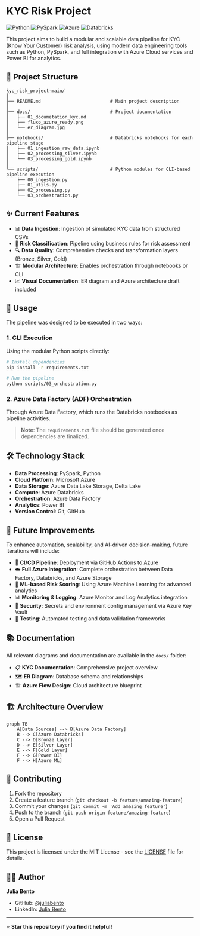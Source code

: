 # KYC Risk Project

[![Python](https://img.shields.io/badge/python-3.8+-blue.svg)](https://www.python.org/downloads/)
[![PySpark](https://img.shields.io/badge/pyspark-3.x-orange.svg)](https://spark.apache.org/docs/latest/api/python/)
[![Azure](https://img.shields.io/badge/azure-cloud-blue.svg)](https://azure.microsoft.com/)
[![Databricks](https://img.shields.io/badge/databricks-platform-red.svg)](https://databricks.com/)

This project aims to build a modular and scalable data pipeline for KYC (Know Your Customer) risk analysis, using modern data engineering tools such as Python, PySpark, and full integration with Azure Cloud services and Power BI for analytics.

## 📁 Project Structure

```
kyc_risk_project-main/
│
├── README.md                          # Main project description
│
├── docs/                              # Project documentation
│   ├── 01_documetation_kyc.md
│   ├── fluxo_azure_ready.png
│   └── er_diagram.jpg
│
├── notebooks/                         # Databricks notebooks for each pipeline stage
│   ├── 01_ingestion_raw_data.ipynb
│   ├── 02_processing_silver.ipynb
│   └── 03_processing_gold.ipynb
│
└── scripts/                           # Python modules for CLI-based pipeline execution
    ├── 00_ingestion.py
    ├── 01_utils.py
    ├── 02_processing.py
    └── 03_orchestration.py
```

## ✨ Current Features

- 📊 **Data Ingestion**: Ingestion of simulated KYC data from structured CSVs
- 🎯 **Risk Classification**: Pipeline using business rules for risk assessment
- 🔍 **Data Quality**: Comprehensive checks and transformation layers (Bronze, Silver, Gold)
- 🏗️ **Modular Architecture**: Enables orchestration through notebooks or CLI
- 📈 **Visual Documentation**: ER diagram and Azure architecture draft included

## 🚀 Usage

The pipeline was designed to be executed in two ways:

### 1. CLI Execution
Using the modular Python scripts directly:

```bash
# Install dependencies
pip install -r requirements.txt

# Run the pipeline
python scripts/03_orchestration.py
```

### 2. Azure Data Factory (ADF) Orchestration
Through Azure Data Factory, which runs the Databricks notebooks as pipeline activities.

> **Note**: The `requirements.txt` file should be generated once dependencies are finalized.

## 🛠️ Technology Stack

- **Data Processing**: PySpark, Python
- **Cloud Platform**: Microsoft Azure
- **Data Storage**: Azure Data Lake Storage, Delta Lake
- **Compute**: Azure Databricks
- **Orchestration**: Azure Data Factory
- **Analytics**: Power BI
- **Version Control**: Git, GitHub

## 🔮 Future Improvements

To enhance automation, scalability, and AI-driven decision-making, future iterations will include:

- 🔄 **CI/CD Pipeline**: Deployment via GitHub Actions to Azure
- ☁️ **Full Azure Integration**: Complete orchestration between Data Factory, Databricks, and Azure Storage
- 🤖 **ML-based Risk Scoring**: Using Azure Machine Learning for advanced analytics
- 📊 **Monitoring & Logging**: Azure Monitor and Log Analytics integration
- 🔐 **Security**: Secrets and environment config management via Azure Key Vault
- 🧪 **Testing**: Automated testing and data validation frameworks

## 📚 Documentation

All relevant diagrams and documentation are available in the `docs/` folder:

- 📋 **KYC Documentation**: Comprehensive project overview
- 🗺️ **ER Diagram**: Database schema and relationships
- 🏗️ **Azure Flow Design**: Cloud architecture blueprint

## 🏗️ Architecture Overview

```mermaid
graph TB
    A[Data Sources] --> B[Azure Data Factory]
    B --> C[Azure Databricks]
    C --> D[Bronze Layer]
    D --> E[Silver Layer]
    E --> F[Gold Layer]
    F --> G[Power BI]
    F --> H[Azure ML]
```

## 🤝 Contributing

1. Fork the repository
2. Create a feature branch (`git checkout -b feature/amazing-feature`)
3. Commit your changes (`git commit -m 'Add amazing feature'`)
4. Push to the branch (`git push origin feature/amazing-feature`)
5. Open a Pull Request

## 📄 License

This project is licensed under the MIT License - see the [LICENSE](LICENSE) file for details.

## 👩‍💻 Author

**Julia Bento**

- GitHub: [@juliabento](https://github.com/juliabento)
- LinkedIn: [Julia Bento](https://linkedin.com/in/juliabento)

---

⭐ **Star this repository if you find it helpful!**
